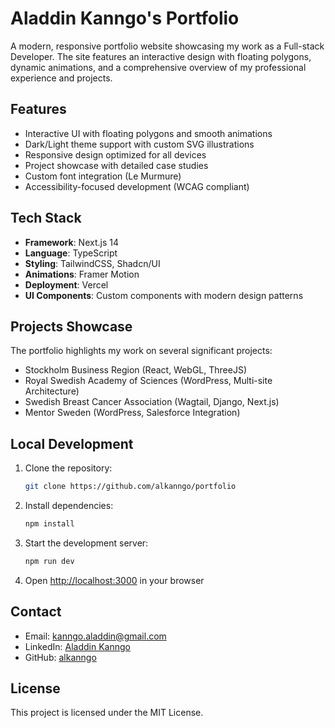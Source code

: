 # Aladdin Kanngo's Portfolio

A modern, responsive portfolio website showcasing my work as a Full-stack Developer. The site features an interactive design with floating polygons, dynamic animations, and a comprehensive overview of my professional experience and projects.

## Features

- Interactive UI with floating polygons and smooth animations
- Dark/Light theme support with custom SVG illustrations
- Responsive design optimized for all devices
- Project showcase with detailed case studies
- Custom font integration (Le Murmure)
- Accessibility-focused development (WCAG compliant)

## Tech Stack

- **Framework**: Next.js 14
- **Language**: TypeScript
- **Styling**: TailwindCSS, Shadcn/UI
- **Animations**: Framer Motion
- **Deployment**: Vercel
- **UI Components**: Custom components with modern design patterns

## Projects Showcase

The portfolio highlights my work on several significant projects:

- Stockholm Business Region (React, WebGL, ThreeJS)
- Royal Swedish Academy of Sciences (WordPress, Multi-site Architecture)
- Swedish Breast Cancer Association (Wagtail, Django, Next.js)
- Mentor Sweden (WordPress, Salesforce Integration)

## Local Development

1. Clone the repository:
   ```bash
   git clone https://github.com/alkanngo/portfolio
   ```

2. Install dependencies:
   ```bash
   npm install
   ```

3. Start the development server:
   ```bash
   npm run dev
   ```

4. Open [http://localhost:3000](http://localhost:3000) in your browser

## Contact

- Email: kanngo.aladdin@gmail.com
- LinkedIn: [Aladdin Kanngo](https://www.linkedin.com/in/aladdin-kanngo/)
- GitHub: [alkanngo](https://github.com/alkanngo)

## License

This project is licensed under the MIT License.
